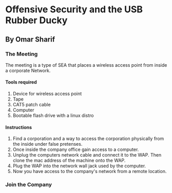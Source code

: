 # Offensive Security and the USB Rubber Ducky
## By Omar Sharif

### The Meeting
The meeting is a type of SEA that places a wireless access point from inside a corporate Network. <br />

#### Tools required
1. Device for wireless access point <br />
2. Tape <br />
3. CAT5 patch cable <br />
4. Computer <br />
5. Bootable flash drive with a linux distro <br />

#### Instructions
1. Find a corporation and a way to access the corporation physically from the inside under false pretenses. <br />
2. Once inside the company office gain access to a computer. <br />
3. Unplug the computers network cable and connect it to the WAP. Then clone the mac address of the machine onto the WAP. <br />
4. Plug the WAP into the network wall jack used by the computer. <br />
5. Now you have access to the company's network from a remote location. <br />

### Join the Company
